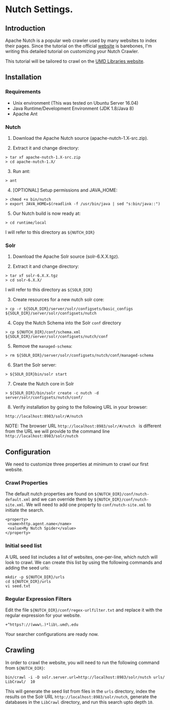 # Nutch Settings. 

## Introduction

Apache Nutch is a popular web crawler used by many websites to index their pages. Since the tutorial on the official [website][1] is barebones, I'm writing this detailed tutorial on customizing your Nutch Crawler.

This tutorial will be tailored to crawl on the [UMD Libraries website][2].

## Installation

### Requirements

* Unix environment (This was tested on Ubuntu Server 16.04)
* Java Runtime/Development Environment (JDK 1.8/Java 8)
* Apache Ant

### Nutch

1) Download the Apache Nutch source (apache-nutch-1.X-src.zip).

2) Extract it and change directory:

```
> tar xf apache-nutch-1.X-src.zip
> cd apache-nutch-1.X/
```

3) Run ant:

```
> ant
```

4) [OPTIONAL] Setup permissions and JAVA_HOME:

```
> chmod +x bin/nutch
> export JAVA_HOME=$(readlink -f /usr/bin/java | sed "s:bin/java::")
```

5) Our Nutch build is now ready at:

```
> cd runtime/local
```

I will refer to this directory as ```${NUTCH_DIR}```

### Solr

1) Download the Apache Solr source (solr-6.X.X.tgz).

2) Extract it and change directory:

```
> tar xf solr-6.X.X.tgz
> cd solr-6.X.X/
```

I will refer to this directory as ```${SOLR_DIR}```

3) Create resources for a new nutch solr core:

```
> cp -r ${SOLR_DIR}/server/solr/configsets/basic_configs ${SOLR_DIR}/server/solr/configsets/nutch
```

4) Copy the Nutch Schema into the Solr ```conf``` directory

```
> cp ${NUTCH_DIR}/conf/schema.xml ${SOLR_DIR}/server/solr/configsets/nutch/conf
```

5) Remove the ```managed-schema```:

```
> rm ${SOLR_DIR}/server/solr/configsets/nutch/conf/managed-schema
```

6) Start the Solr server:

```
> ${SOLR_DIR}bin/solr start
```

7) Create the Nutch core in Solr

```
> ${SOLR_DIR}/bin/solr create -c nutch -d server/solr/configsets/nutch/conf/
```

8) Verify installation by going to the following URL in your browser:

```
http://localhost:8983/solr/#/nutch
```

NOTE: The browser URL ```http://localhost:8983/solr/#/nutch ``` is different from the URL we will provide to the command line ```http://localhost:8983/solr/nutch```


## Configuration

We need to customize three properties at minimum to crawl our first website.

### Crawl Properties

The default nutch properties are found on ```${NUTCH_DIR}/conf/nutch-default.xml``` and we can override them by ```${NUTCH_DIR}/conf/nutch-site.xml```. We will need to add one property to ```conf/nutch-site.xml``` to initiate the search.

```
<property>
 <name>http.agent.name</name>
 <value>My Nutch Spider</value>
</property>
```

### Initial seed list

A URL seed list includes a list of websites, one-per-line, which nutch will look to crawl. We can create this list by using the following commands and adding the seed urls:

```
mkdir -p ${NUTCH_DIR}/urls
cd ${NUTCH_DIR}/urls
vi seed.txt
```

### Regular Expression Filters

Edit the file ```${NUTCH_DIR}/conf/regex-urlfilter.txt``` and replace it with the regular expression for your website. 

```
+^https?://(www\.)*lib\.umd\.edu
```

Your searcher configurations are ready now.


## Crawling

In order to crawl the website, you will need to run the following command from 
```${NUTCH_DIR}```:

```
bin/crawl -i -D solr.server.url=http://localhost:8983/solr/nutch urls/ LibCrawl/  10
```

This will generate the seed list from files in the ```urls``` directory, index the results on the Solr URL ```http://localhost:8983/solr/nutch```, generate the databases in the ```LibCrawl``` directory, and run this search upto depth ```10```.

[1]: https://www.apache.org/dyn/closer.cgi/nutch/
[2]: https://www.lib.umd.edu/